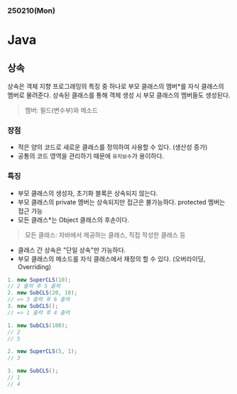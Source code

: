 ### 250210(Mon)

# Java

## 상속
상속은 객체 지향 프로그래밍의 특징 중 하나로 
부모 클래스의 멤버*를 자식 클래스의 멤버로 물려준다.
상속된 클래스를 통해 객체 생성 시 부모 클래스의 멤버들도 생성된다. 

> 멤버: 필드(변수부)와 메소드

### 장점
- 적은 양의 코드로 새로운 클래스를 정의하여 사용할 수 있다. (생산성 증가)
- 공통의 코드 영역을 관리하기 때문에 `유지보수`가 용이하다.

### 특징 
- 부모 클래스의 생성자, 초기화 블록은 상속되지 않는다.
- 부모 클래스의 private 멤버는 상속되지만 접근은 불가능하다.
  protected 멤버는 접근 가능
- 모든 클래스*는 Object 클래스의 후손이다.
> 모든 클래스: 자바에서 제공하는 클래스, 직접 작성한 클래스 등

- 클래스 간 상속은 "단일 상속"만 가능하다. 
- 부모 클래스의 메소드를 자식 클래스에서 재정의 할 수 있다. (오버라이딩, Overriding)

```java
1. new SuperCLS(10);
// 2 출력 후 5 출력
2. new SubCLS(20, 10);
// => 3 출력 후 6 출력
3. new SubCLS();
// => 1 출력 후 4 출력
```

```java
1. new SubCLS(100);
// 2
// 5

2. new SuperCLS(5, 1);
// 3

3. new SubCLS();
// 1
// 4
```